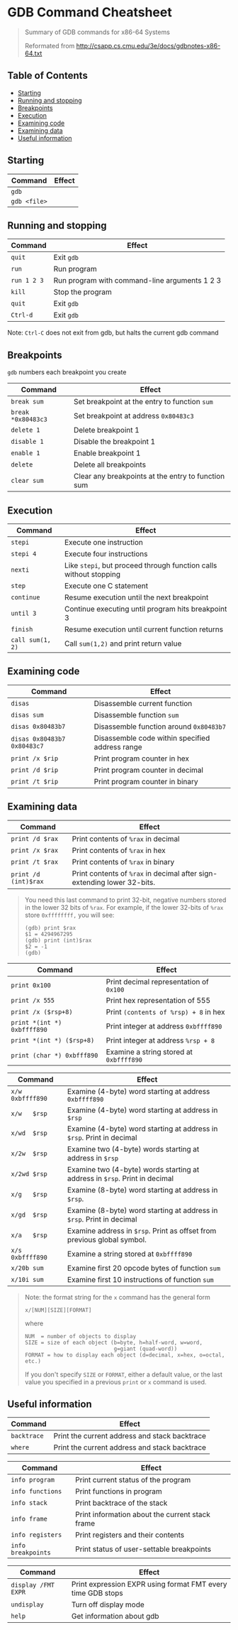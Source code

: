 # GDB Command Cheatsheet

> Summary of GDB commands for x86-64 Systems
>
> Reformated from <http://csapp.cs.cmu.edu/3e/docs/gdbnotes-x86-64.txt>

<!-- START doctoc generated TOC please keep comment here to allow auto update -->
<!-- DON'T EDIT THIS SECTION, INSTEAD RE-RUN doctoc TO UPDATE -->
## Table of Contents

- [Starting](#starting)
- [Running and stopping](#running-and-stopping)
- [Breakpoints](#breakpoints)
- [Execution](#execution)
- [Examining code](#examining-code)
- [Examining data](#examining-data)
- [Useful information](#useful-information)

<!-- END doctoc generated TOC please keep comment here to allow auto update -->


## Starting

| Command      | Effect |
| -------      | ------ |
| `gdb`        |        |
| `gdb <file>` |        |


## Running and stopping

| Command     | Effect                                        |
| -------     | ------                                        |
| `quit`      | Exit `gdb`                                    |
| `run`       | Run program                                   |
| `run 1 2 3` | Run program with command-line arguments 1 2 3 |
| `kill`      | Stop the program                              |
| `quit`      | Exit `gdb`                                    |
| `Ctrl-d`    | Exit `gdb`                                    |

Note: `Ctrl-C` does not exit from gdb, but halts the current gdb command


## Breakpoints

`gdb` numbers each breakpoint you create

| Command            | Effect                                             |
| -------            | ------                                             |
| `break sum`        | Set breakpoint at the entry to function `sum`      |
| `break *0x80483c3` | Set breakpoint at address `0x80483c3`              |
| `delete 1`         | Delete breakpoint 1                                |
| `disable 1`        | Disable the breakpoint 1                           |
| `enable 1`         | Enable breakpoint 1                                |
| `delete`           | Delete all breakpoints                             |
| `clear sum`        | Clear any breakpoints at the entry to function sum |

## Execution

| Command          | Effect                                                            |
| -------          | ------                                                            |
| `stepi`          | Execute one instruction                                           |
| `stepi 4`        | Execute four instructions                                         |
| `nexti`          | Like `stepi`, but proceed through function calls without stopping |
| `step`           | Execute one C statement                                           |
| `continue`       | Resume execution until the next breakpoint                        |
| `until 3`        | Continue executing until program hits breakpoint 3                |
| `finish`         | Resume execution until current function returns                   |
| `call sum(1, 2)` | Call `sum(1,2)` and print return value                            |

## Examining code

| Command                     | Effect                                          |
| -------                     | ------                                          |
| `disas`                     | Disassemble current function                    |
| `disas sum`                 | Disassemble function `sum`                      |
| `disas 0x80483b7`           | Disassemble function around `0x80483b7`         |
| `disas 0x80483b7 0x80483c7` | Disassemble code within specified address range |
| `print /x $rip`             | Print program counter in hex                    |
| `print /d $rip`             | Print program counter in decimal                |
| `print /t $rip`             | Print program counter in binary                 |

## Examining data

| Command              | Effect                                                                  |
| -------              | ------                                                                  |
| `print /d $rax`      | Print contents of `%rax` in decimal                                     |
| `print /x $rax`      | Print contents of `%rax` in hex                                         |
| `print /t $rax`      | Print contents of `%rax` in binary                                      |
| `print /d (int)$rax` | Print contents of `%rax` in decimal after sign-extending lower 32-bits. |

> You need this last command to print 32-bit, negative numbers stored in the
> lower 32 bits of `%rax`. For example, if the lower 32-bits of `%rax` store
> `0xffffffff,` you will see:
>
>     (gdb) print $rax
>     $1 = 4294967295
>     (gdb) print (int)$rax
>     $2 = -1
>     (gdb)

| Command                     | Effect                                  |
| -------                     | ------                                  |
| `print 0x100`               | Print decimal representation of `0x100` |
| `print /x 555`              | Print hex representation of 555         |
| `print /x ($rsp+8)`         | Print `(contents of %rsp) + 8` in hex   |
| `print *(int *) 0xbffff890` | Print integer at address `0xbffff890`   |
| `print *(int *) ($rsp+8)`   | Print integer at address `%rsp + 8`     |
| `print (char *) 0xbfff890`  | Examine a string stored at `0xbffff890` |

| Command            | Effect                                                                     |
| -------            | ------                                                                     |
| `x/w   0xbffff890` | Examine (4-byte) word starting at address `0xbffff890`                     |
| `x/w   $rsp`       | Examine (4-byte) word starting at address in `$rsp`                        |
| `x/wd  $rsp`       | Examine (4-byte) word starting at address in `$rsp`. Print in decimal      |
| `x/2w  $rsp`       | Examine two (4-byte) words starting at address in `$rsp`                   |
| `x/2wd $rsp`       | Examine two (4-byte) words starting at address in `$rsp`. Print in decimal |
| `x/g   $rsp`       | Examine (8-byte) word starting at address in `$rsp`.                       |
| `x/gd  $rsp`       | Examine (8-byte) word starting at address in `$rsp`. Print in decimal      |
| `x/a   $rsp`       | Examine address in `$rsp`. Print as offset from previous global symbol.    |
| `x/s   0xbffff890` | Examine a string stored at `0xbffff890`                                    |
| `x/20b sum`        | Examine first 20 opcode bytes of function `sum`                            |
| `x/10i sum`        | Examine first 10 instructions of function `sum`                            |

> Note: the format string for the `x` command has the general form
>
>     x/[NUM][SIZE][FORMAT]
>
> where
>
>     NUM  = number of objects to display
>     SIZE = size of each object (b=byte, h=half-word, w=word,
>                                 g=giant (quad-word))
>     FORMAT = how to display each object (d=decimal, x=hex, o=octal, etc.)
>
> If you don't specify `SIZE` or `FORMAT`, either a default value, or the last
> value you specified in a previous `print` or `x` command is used.

## Useful information

| Command     | Effect                                        |
| -------     | ------                                        |
| `backtrace` | Print the current address and stack backtrace |
| `where`     | Print the current address and stack backtrace |

| Command             | Effect                                                      |
| -------             | ------                                                      |
| `info program`      | Print current status of the program                         |
| `info functions`    | Print functions in program                                  |
| `info stack`        | Print backtrace of the stack                                |
| `info frame`        | Print information about the current stack frame             |
| `info registers`    | Print registers and their contents                          |
| `info breakpoints`  | Print status of user-settable breakpoints                   |

| Command             | Effect                                                      |
| -------             | ------                                                      |
| `display /FMT EXPR` | Print expression EXPR using format FMT every time GDB stops |
| `undisplay`         | Turn off display mode                                       |
| `help`              | Get information about gdb                                   |

